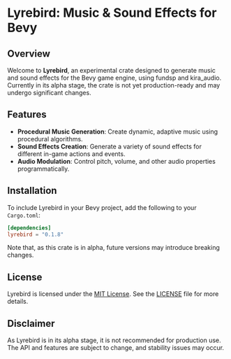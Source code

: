 # Lyrebird: Music & Sound Effects for Bevy

## Overview

Welcome to **Lyrebird**, an experimental crate designed to generate music and sound effects for the Bevy game engine, using fundsp and kira_audio. Currently in its alpha stage, the crate is not yet production-ready and may undergo significant changes.

## Features

- **Procedural Music Generation**: Create dynamic, adaptive music using procedural algorithms.
- **Sound Effects Creation**: Generate a variety of sound effects for different in-game actions and events.
- **Audio Modulation**: Control pitch, volume, and other audio properties programmatically.

## Installation

To include Lyrebird in your Bevy project, add the following to your `Cargo.toml`:

```toml
[dependencies]
lyrebird = "0.1.8"
```

Note that, as this crate is in alpha, future versions may introduce breaking changes.

## License

Lyrebird is licensed under the [MIT License](LICENSE). See the [LICENSE](LICENSE) file for more details.

## Disclaimer

As Lyrebird is in its alpha stage, it is not recommended for production use. The API and features are subject to change, and stability issues may occur.
